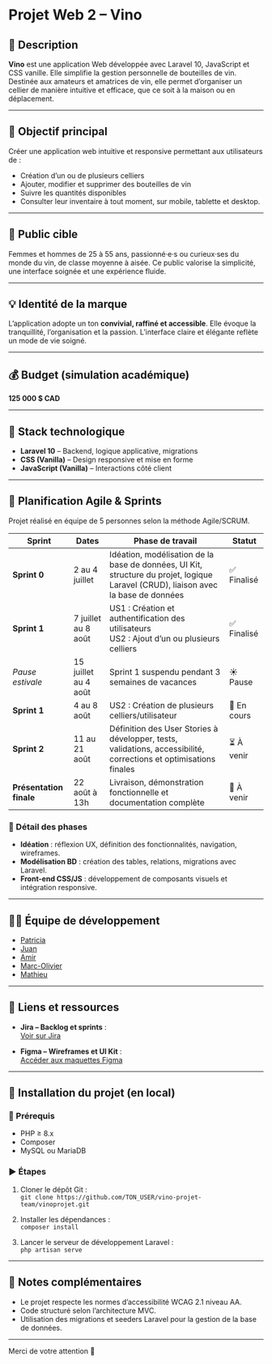 # Projet Web 2 – Vino

## 📝 Description

**Vino** est une application Web développée avec Laravel 10, JavaScript et CSS vanille. Elle simplifie la gestion personnelle de bouteilles de vin. Destinée aux amateurs et amatrices de vin, elle permet d’organiser un cellier de manière intuitive et efficace, que ce soit à la maison ou en déplacement.

---

## 🎯 Objectif principal

Créer une application web intuitive et responsive permettant aux utilisateurs de :

- Création d’un ou de plusieurs celliers
- Ajouter, modifier et supprimer des bouteilles de vin
- Suivre les quantités disponibles
- Consulter leur inventaire à tout moment, sur mobile, tablette et desktop.

---

## 👥 Public cible

Femmes et hommes de 25 à 55 ans, passionné·e·s ou curieux·ses du monde du vin, de classe moyenne à aisée. Ce public valorise la simplicité, une interface soignée et une expérience fluide.

---

## 💡 Identité de la marque

L’application adopte un ton **convivial, raffiné et accessible**. Elle évoque la tranquillité, l’organisation et la passion. L’interface claire et élégante reflète un mode de vie soigné.

---

## 💰 Budget (simulation académique)

**125 000 $ CAD**

---

## 🧰 Stack technologique

- **Laravel 10** – Backend, logique applicative, migrations
- **CSS (Vanilla)** – Design responsive et mise en forme
- **JavaScript (Vanilla)** – Interactions côté client

---

## 📆 Planification Agile & Sprints

Projet réalisé en équipe de 5 personnes selon la méthode Agile/SCRUM.

| Sprint                  | Dates                | Phase de travail                                                                                                                   | Statut      |
| ----------------------- | -------------------- | ---------------------------------------------------------------------------------------------------------------------------------- | ----------- |
| **Sprint 0**            | 2 au 4 juillet       | Idéation, modélisation de la base de données, UI Kit, structure du projet, logique Laravel (CRUD), liaison avec la base de données | ✅ Finalisé |
| **Sprint 1**            | 7 juillet au 8 août  | US1 : Création et authentification des utilisateurs<br>US2 : Ajout d’un ou plusieurs celliers                                      | ✅ Finalisé |
| _Pause estivale_        | 15 juillet au 4 août | Sprint 1 suspendu pendant 3 semaines de vacances                                                                                   | ☀️ Pause    |
| **Sprint 1**            | 4 au 8 août          | US2 : Création de plusieurs celliers/utilisateur                                                                                   | 🚧 En cours |
| **Sprint 2**            | 11 au 21 août        | Définition des User Stories à développer, tests, validations, accessibilité, corrections et optimisations finales                  | ⏳ À venir  |
| **Présentation finale** | 22 août à 13h        | Livraison, démonstration fonctionnelle et documentation complète                                                                   | 🎯 À venir  |

### 📌 Détail des phases

- **Idéation** : réflexion UX, définition des fonctionnalités, navigation, wireframes.
- **Modélisation BD** : création des tables, relations, migrations avec Laravel.
- **Front-end CSS/JS** : développement de composants visuels et intégration responsive.

---

## 👩‍💻 Équipe de développement

- [Patricia](https://github.com/patrihow)
- [Juan](https://github.com/juahzm)
- [Amir](https://github.com/Amir-nkn)
- [Marc-Olivier](https://github.com/marcbab01)
- [Mathieu](https://github.com/TekGeekdev)

---

## 🔗 Liens et ressources

- **Jira – Backlog et sprints** :  
  [Voir sur Jira](https://mledeurpro.atlassian.net/jira/software/projects/VC/boards/35/backlog?selectedIssue=VC-81)

- **Figma – Wireframes et UI Kit** :  
  [Accéder aux maquettes Figma](https://www.figma.com/design/zI2qs2UFT3FLhqtUoLZk1p/UI-Kit-%7C-Vino?node-id=40-168&t=Eytj6EWv4emeOA8p-1)

---

## 🚀 Installation du projet (en local)

### 🔧 Prérequis

- PHP ≥ 8.x
- Composer
- MySQL ou MariaDB

### ▶️ Étapes

1. Cloner le dépôt Git :  
   `git clone https://github.com/TON_USER/vino-projet-team/vinoprojet.git`

2. Installer les dépendances :  
   `composer install`

3. Lancer le serveur de développement Laravel :  
   `php artisan serve`

---

## 📌 Notes complémentaires

- Le projet respecte les normes d’accessibilité WCAG 2.1 niveau AA.
- Code structuré selon l’architecture MVC.
- Utilisation des migrations et seeders Laravel pour la gestion de la base de données.

---

Merci de votre attention 🍷
